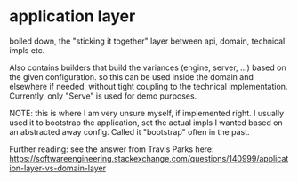 # application layer

boiled down, the "sticking it together" layer between api, domain, technical impls etc.

Also contains builders that build the variances (engine, server, ...) based on the given configuration. so this can be used inside the domain and elsewhere if needed, without tight coupling to the technical implementation. Currently, only "Serve" is used for demo purposes.

NOTE: this is where I am very unsure myself, if implemented right. I usually used it to bootstrap the application, set the actual impls I wanted based on an abstracted away config. Called it "bootstrap" often in the past.

Further reading: see the answer from Travis Parks here: https://softwareengineering.stackexchange.com/questions/140999/application-layer-vs-domain-layer